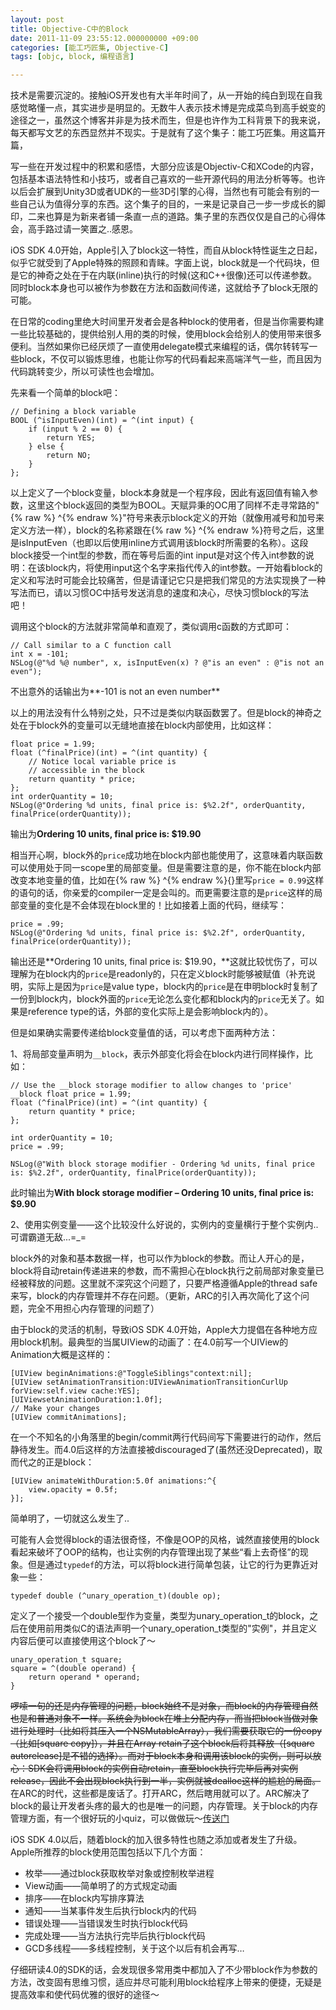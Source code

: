 ```yaml
---
layout: post
title: Objective-C中的Block
date: 2011-11-09 23:55:12.000000000 +09:00
categories: [能工巧匠集, Objective-C]
tags: [objc, block, 编程语言]

---
```

技术是需要沉淀的。接触iOS开发也有大半年时间了，从一开始的纯白到现在自我感觉略懂一点，其实进步是明显的。无数牛人表示技术博是完成菜鸟到高手蜕变的途径之一，虽然这个博客并非是为技术而生，但是也许作为工科背景下的我来说，每天都写文艺的东西显然并不现实。于是就有了这个集子：能工巧匠集。用这篇开篇，

写一些在开发过程中的积累和感悟，大部分应该是Objectiv-C和XCode的内容，包括基本语法特性和小技巧，或者自己喜欢的一些开源代码的用法分析等等。也许以后会扩展到Unity3D或者UDK的一些3D引擎的心得，当然也有可能会有别的一些自己认为值得分享的东西。这个集子的目的，一来是记录自己一步一步成长的脚印，二来也算是为新来者铺一条直一点的道路。集子里的东西仅仅是自己的心得体会，高手路过请一笑置之..感恩。

iOS SDK 4.0开始，Apple引入了block这一特性，而自从block特性诞生之日起，似乎它就受到了Apple特殊的照顾和青睐。字面上说，block就是一个代码块，但是它的神奇之处在于在内联(inline)执行的时候(这和C++很像)还可以传递参数。同时block本身也可以被作为参数在方法和函数间传递，这就给予了block无限的可能。

在日常的coding里绝大时间里开发者会是各种block的使用者，但是当你需要构建一些比较基础的，提供给别人用的类的时候，使用block会给别人的使用带来很多便利。当然如果你已经厌烦了一直使用delegate模式来编程的话，偶尔转转写一些block，不仅可以锻炼思维，也能让你写的代码看起来高端洋气一些，而且因为代码跳转变少，所以可读性也会增加。

先来看一个简单的block吧：

```objc
// Defining a block variable
BOOL (^isInputEven)(int) = ^(int input) {
	if (input % 2 == 0) {
		return YES;
	} else {
		return NO;
	}
};
```

以上定义了一个block变量，block本身就是一个程序段，因此有返回值有输入参数，这里这个block返回的类型为BOOL。天赋异秉的OC用了同样不走寻常路的"{% raw %}
^{% endraw %}"符号来表示block定义的开始（就像用减号和加号来定义方法一样），block的名称紧跟在{% raw %}
^{% endraw %}符号之后，这里是isInputEven（也即以后使用inline方式调用该block时所需要的名称）。这段block接受一个int型的参数，而在等号后面的int input是对这个传入int参数的说明：在该block内，将使用input这个名字来指代传入的int参数。一开始看block的定义和写法时可能会比较痛苦，但是请谨记它只是把我们常见的方法实现换了一种写法而已，请以习惯OC中括号发送消息的速度和决心，尽快习惯block的写法吧！

调用这个block的方法就非常简单和直观了，类似调用c函数的方式即可：

```objc
// Call similar to a C function call
int x = -101;
NSLog(@"%d %@ number", x, isInputEven(x) ? @"is an even" : @"is not an even");
```

不出意外的话输出为**-101 is not an even number**

以上的用法没有什么特别之处，只不过是类似内联函数罢了。但是block的神奇之处在于block外的变量可以无缝地直接在block内部使用，比如这样：

```objc
float price = 1.99; 
float (^finalPrice)(int) = ^(int quantity) {
	// Notice local variable price is 
	// accessible in the block
	return quantity * price;
};
int orderQuantity = 10;
NSLog(@"Ordering %d units, final price is: $%2.2f", orderQuantity, finalPrice(orderQuantity));
```

输出为**Ordering 10 units, final price is: $19.90**

相当开心啊，block外的`price`成功地在block内部也能使用了，这意味着内联函数可以使用处于同一scope里的局部变量。但是需要注意的是，你不能在block内部改变本地变量的值，比如在{% raw %}
^{% endraw %}{}里写`price = 0.99`这样的语句的话，你亲爱的compiler一定是会叫的。而更需要注意的是`price`这样的局部变量的变化是不会体现在block里的！比如接着上面的代码，继续写：

```objc
price = .99;
NSLog(@"Ordering %d units, final price is: $%2.2f", orderQuantity, finalPrice(orderQuantity));
```

输出还是**Ordering 10 units, final price is: $19.90，**这就比较忧伤了，可以理解为在block内的`price`是readonly的，只在定义block时能够被赋值（补充说明，实际上是因为`price`是value type，block内的`price`是在申明block时复制了一份到block内，block外面的`price`无论怎么变化都和block内的`price`无关了。如果是reference type的话，外部的变化实际上是会影响block内的）。

但是如果确实需要传递给block变量值的话，可以考虑下面两种方法：

1、将局部变量声明为`__block`，表示外部变化将会在block内进行同样操作，比如：  

```objc
// Use the __block storage modifier to allow changes to 'price'
__block float price = 1.99;
float (^finalPrice)(int) = ^(int quantity) {
	return quantity * price;
};

int orderQuantity = 10;
price = .99;

NSLog(@"With block storage modifier - Ordering %d units, final price is: $%2.2f", orderQuantity, finalPrice(orderQuantity));
```

此时输出为**With block storage modifier – Ordering 10 units, final price is: $9.90**

2、使用实例变量——这个比较没什么好说的，实例内的变量横行于整个实例内..可谓霸道无敌...=_=

block外的对象和基本数据一样，也可以作为block的参数。而让人开心的是，block将自动retain传递进来的参数，而不需担心在block执行之前局部对象变量已经被释放的问题。这里就不深究这个问题了，只要严格遵循Apple的thread safe来写，block的内存管理并不存在问题。（更新，ARC的引入再次简化了这个问题，完全不用担心内存管理的问题了）

由于block的灵活的机制，导致iOS SDK 4.0开始，Apple大力提倡在各种地方应用block机制。最典型的当属UIView的动画了：在4.0前写一个UIView的Animation大概是这样的：

```objc
[UIView beginAnimations:@"ToggleSiblings"context:nil];
[UIView setAnimationTransition:UIViewAnimationTransitionCurlUp forView:self.view cache:YES];
[UIViewsetAnimationDuration:1.0f];
// Make your changes
[UIView commitAnimations];
```

在一个不知名的小角落里的begin/commit两行代码间写下需要进行的动作，然后静待发生。而4.0后这样的方法直接被discouraged了(虽然还没Deprecated)，取而代之的正是block：

```objc
[UIView animateWithDuration:5.0f animations:^{
	view.opacity = 0.5f;
}];
```

简单明了，一切就这么发生了..

可能有人会觉得block的语法很奇怪，不像是OOP的风格，诚然直接使用的block看起来破坏了OOP的结构，也让实例的内存管理出现了某些“看上去奇怪”的现象。但是通过`typedef`的方法，可以将block进行简单包装，让它的行为更靠近对象一些： 

```objc
typedef double (^unary_operation_t)(double op);
```

定义了一个接受一个double型作为变量，类型为unary_operation_t的block，之后在使用前用类似C的语法声明一个unary_operation_t类型的"实例"，并且定义内容后便可以直接使用这个block了～

```objc
unary_operation_t square;
square = ^(double operand) {
	return operand * operand;
}
```

<del>啰嗦一句的还是内存管理的问题，block始终不是对象，而block的内存管理自然也是和普通对象不一样。系统会为block在堆上分配内存，而当把block当做对象进行处理时（比如将其压入一个NSMutableArray），我们需要获取它的一份copy（比如[square copy]），并且在Array retain了这个block后将其释放（[square autorelease]是不错的选择）。而对于block本身和调用该block的实例，则可以放心：SDK会将调用block的实例自动retain，直至block执行完毕后再对实例release，因此不会出现block执行到一半，实例就被dealloc这样的尴尬的局面。</del> 在ARC的时代，这些都是废话了。打开ARC，然后瞎用就可以了。ARC解决了block的最让开发者头疼的最大的也是唯一的问题，内存管理。关于block的内存管理方面，有一个很好玩的小quiz，可以做做玩～[传送门](http://blog.parse.com/2013/02/05/objective-c-blocks-quiz/)

iOS SDK 4.0以后，随着block的加入很多特性也随之添加或者发生了升级。Apple所推荐的block使用范围包括以下几个方面： 

  * 枚举——通过block获取枚举对象或控制枚举进程
  * View动画——简单明了的方式规定动画
  * 排序——在block内写排序算法
  * 通知——当某事件发生后执行block内的代码
  * 错误处理——当错误发生时执行block代码
  * 完成处理——当方法执行完毕后执行block代码
  * GCD多线程——多线程控制，关于这个以后有机会再写…

仔细研读4.0的SDK的话，会发现很多常用类中都加入了不少带block作为参数的方法，改变固有思维习惯，适应并尽可能利用block给程序上带来的便捷，无疑是提高效率和使代码优雅的很好的途径～
